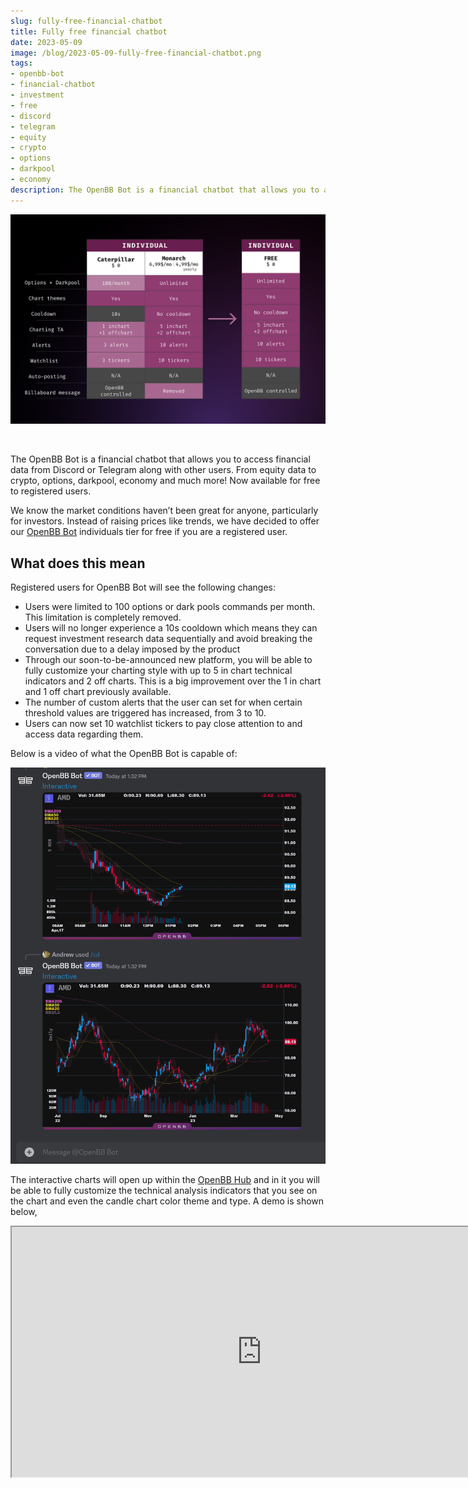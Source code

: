 ```yaml
---
slug: fully-free-financial-chatbot
title: Fully free financial chatbot
date: 2023-05-09
image: /blog/2023-05-09-fully-free-financial-chatbot.png
tags:
- openbb-bot
- financial-chatbot
- investment
- free
- discord
- telegram
- equity
- crypto
- options
- darkpool
- economy
description: The OpenBB Bot is a financial chatbot that allows you to access financial data from Discord or Telegram along with other users. From equity data to crypto, options, darkpool, economy and much more! Now available for free to registered users.
---
```





<p align="center">
    <img width="600" src="/blog/2023-05-09-fully-free-financial-chatbot.png"/>
</p>

<br />

The OpenBB Bot is a financial chatbot that allows you to access financial data from Discord or Telegram along with other users. From equity data to crypto, options, darkpool, economy and much more! Now available for free to registered users.

<!-- truncate -->

<div style={{borderTop: '1px solid #0088CC', margin: '1.5em 0'}} />

We know the market conditions haven’t been great for anyone, particularly for investors. Instead of raising prices like trends, we have decided to offer our [OpenBB Bot](https://my.openbb.co/app/bot) individuals tier for free if you are a registered user.

## What does this mean

Registered users for OpenBB Bot will see the following changes:

- Users were limited to 100 options or dark pools commands per month. This limitation is completely removed.
- Users will no longer experience a 10s cooldown which means they can request investment research data sequentially and avoid breaking the conversation due to a delay imposed by the product
- Through our soon-to-be-announced new platform, you will be able to fully customize your charting style with up to 5 in chart technical indicators and 2 off charts. This is a big improvement over the 1 in chart and 1 off chart previously available.
- The number of custom alerts that the user can set for when certain threshold values are triggered has increased, from 3 to 10.
- Users can now set 10 watchlist tickers to pay close attention to and access data regarding them.

Below is a video of what the OpenBB Bot is capable of:

![1_d1vD4AkwpYk42tdbHuMupQ](/blog/2023-05-09-fully-free-financial-chatbot_1.png)

The interactive charts will open up within the [OpenBB Hub](https://my.openbb.co/) and in it you will be able to fully customize the technical analysis indicators that you see on the chart and even the candle chart color theme and type. A demo is shown below,

<div className="flex place-items-center justify-center items-center rounded-sm mx-auto">
    <iframe
        src="https://www.youtube.com/embed/y2aYr0tXji4?si=VOV-G0Oc8INtm59Y"
        width="800"
        height="400"
    />
</div>

<br />

Like dozens of thousands of investors, join the OpenBB Hub so you can fully leverage the [OpenBB Bot](https://my.openbb.co/app/bot).

You can actually see how many users we have utilizing the bot on a daily basis on our [/open page](https://openbb.co/company/open/bot).

While others zig, we zag. Here’s the updated pricing:

![image](/blog/2023-05-09-fully-free-financial-chatbot_2.png)

Looking forward to feedback!
